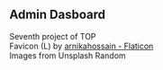 ## Admin Dasboard

Seventh project of TOP   
Favicon (L) by [arnikahossain - Flaticon](https://www.flaticon.com/free-icons/letter-l")   
Images from Unsplash Random